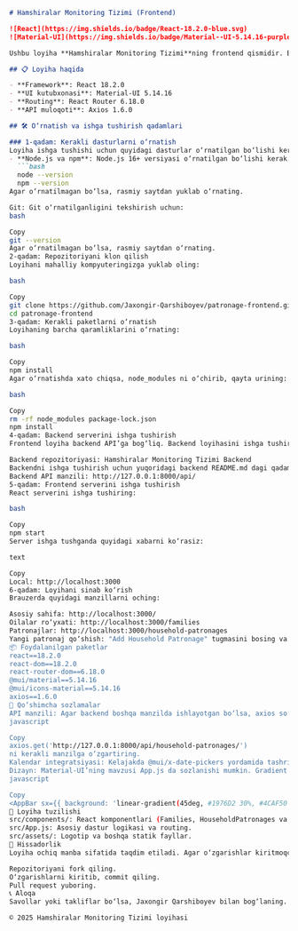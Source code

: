 ```markdown
# Hamshiralar Monitoring Tizimi (Frontend)

![React](https://img.shields.io/badge/React-18.2.0-blue.svg)
![Material-UI](https://img.shields.io/badge/Material--UI-5.14.16-purple.svg)

Ushbu loyiha **Hamshiralar Monitoring Tizimi**ning frontend qismidir. Bu tizim hamshiralarga oilalarni patronaj qilish, tashriflarni boshqarish va monitoring ma'lumotlarini ko‘rish imkonini beradi. Frontend React va Material-UI yordamida qurilgan bo‘lib, backend API bilan muloqot qiladi.

## 📋 Loyiha haqida

- **Framework**: React 18.2.0
- **UI kutubxonasi**: Material-UI 5.14.16
- **Routing**: React Router 6.18.0
- **API muloqoti**: Axios 1.6.0

## 🛠 O‘rnatish va ishga tushirish qadamlari

### 1-qadam: Kerakli dasturlarni o‘rnatish
Loyiha ishga tushishi uchun quyidagi dasturlar o‘rnatilgan bo‘lishi kerak:
- **Node.js va npm**: Node.js 16+ versiyasi o‘rnatilgan bo‘lishi kerak. Tekshirish uchun:
  ```bash
  node --version
  npm --version
Agar o‘rnatilmagan bo‘lsa, rasmiy saytdan yuklab o‘rnating.

Git: Git o‘rnatilganligini tekshirish uchun:
bash

Copy
git --version
Agar o‘rnatilmagan bo‘lsa, rasmiy saytdan o‘rnating.
2-qadam: Repozitoriyani klon qilish
Loyihani mahalliy kompyuteringizga yuklab oling:

bash

Copy
git clone https://github.com/Jaxongir-Qarshiboyev/patronage-frontend.git
cd patronage-frontend
3-qadam: Kerakli paketlarni o‘rnatish
Loyihaning barcha qaramliklarini o‘rnating:

bash

Copy
npm install
Agar o‘rnatishda xato chiqsa, node_modules ni o‘chirib, qayta urining:

bash

Copy
rm -rf node_modules package-lock.json
npm install
4-qadam: Backend serverini ishga tushirish
Frontend loyiha backend API’ga bog‘liq. Backend loyihasini ishga tushirganingizga ishonch hosil qiling:

Backend repozitoriyasi: Hamshiralar Monitoring Tizimi Backend
Backendni ishga tushirish uchun yuqoridagi backend README.md dagi qadamlarni bajaring.
Backend API manzili: http://127.0.0.1:8000/api/
5-qadam: Frontend serverini ishga tushirish
React serverini ishga tushiring:

bash

Copy
npm start
Server ishga tushganda quyidagi xabarni ko‘rasiz:

text

Copy
Local: http://localhost:3000
6-qadam: Loyihani sinab ko‘rish
Brauzerda quyidagi manzillarni oching:

Asosiy sahifa: http://localhost:3000/
Oilalar ro‘yxati: http://localhost:3000/families
Patronajlar: http://localhost:3000/household-patronages
Yangi patronaj qo‘shish: "Add Household Patronage" tugmasini bosing va ma'lumotlarni kiriting.
📦 Foydalanilgan paketlar
react==18.2.0
react-dom==18.2.0
react-router-dom==6.18.0
@mui/material==5.14.16
@mui/icons-material==5.14.16
axios==1.6.0
🔧 Qo‘shimcha sozlamalar
API manzili: Agar backend boshqa manzilda ishlayotgan bo‘lsa, axios so‘rovlarida URL’ni o‘zgartiring. Masalan, src/components/HouseholdPatronages.js faylida:
javascript

Copy
axios.get('http://127.0.0.1:8000/api/household-patronages/')
ni kerakli manzilga o‘zgartiring.
Kalendar integratsiyasi: Kelajakda @mui/x-date-pickers yordamida tashrif sanasi uchun kalendar qo‘shilishi rejalashtirilgan. Hozircha sana qo‘lda kiritiladi.
Dizayn: Material-UI’ning mavzusi App.js da sozlanishi mumkin. Gradient AppBar qo‘shish uchun App.js da quyidagi kodni qo‘shing:
javascript

Copy
<AppBar sx={{ background: 'linear-gradient(45deg, #1976D2 30%, #4CAF50 90%)' }}>
📄 Loyiha tuzilishi
src/components/: React komponentlari (Families, HouseholdPatronages va boshqalar).
src/App.js: Asosiy dastur logikasi va routing.
src/assets/: Logotip va boshqa statik fayllar.
🤝 Hissadorlik
Loyiha ochiq manba sifatida taqdim etiladi. Agar o‘zgarishlar kiritmoqchi bo‘lsangiz:

Repozitoriyani fork qiling.
O‘zgarishlarni kiritib, commit qiling.
Pull request yuboring.
📞 Aloqa
Savollar yoki takliflar bo‘lsa, Jaxongir Qarshiboyev bilan bog‘laning.

© 2025 Hamshiralar Monitoring Tizimi loyihasi